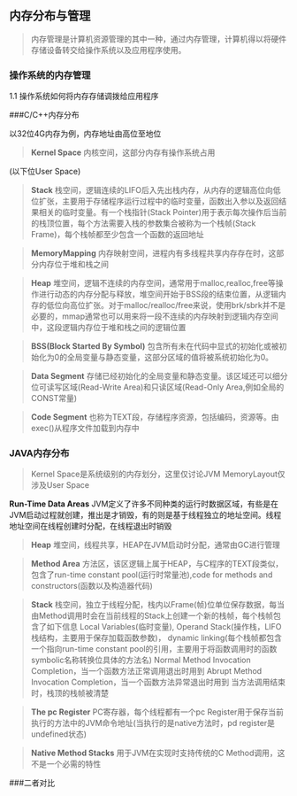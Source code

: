 ## 内存分布与管理 ##
>内存管理是计算机资源管理的其中一种，通过内存管理，计算机得以将硬件存储设备转交给操作系统以及应用程序使用。


### 操作系统的内存管理 ###


1.1 操作系统如何将内存存储调拨给应用程序

###C/C++内存分布

以32位4G内存为例，内存地址由高位至地位
>**Kernel Space**
内核空间，这部分内存有操作系统占用

(以下位User Space)
>**Stack**
栈空间，逻辑连续的LIFO后入先出栈内存，从内存的逻辑高位向低位扩张，主要用于存储程序运行过程中的临时变量，函数出入参以及返回结果相关的临时变量。有一个栈指针(Stack Pointer)用于表示每次操作后当前的栈顶位置，每个方法需要入栈的参数集合被称为一个栈帧(Stack Frame)，每个栈帧都至少包含一个函数的返回地址

>**MemoryMapping**
内存映射空间，进程内有多线程共享内存存在时，这部分内存位于堆和栈之间

>**Heap**
堆空间，逻辑不连续的内存空间，通常用于malloc,realloc,free等操作进行动态的内存分配与释放，堆空间开始于BSS段的结束位置，从逻辑内存的低位向高位扩张。对于malloc/realloc/free来说，使用brk/sbrk并不是必要的，mmap通常也可以用来将一段不连续的内存映射到逻辑内存空间中，这段逻辑内存位于堆和栈之间的逻辑位置

>**BSS(Block Started By Symbol)**
包含所有未在代码中显式的初始化或被初始化为0的全局变量与静态变量，这部分区域的值将被系统初始化为0。

>**Data Segment**
存储已经初始化的全局变量和静态变量。该区域还可以细分位可读写区域(Read-Write Area)和只读区域(Read-Only Area,例如全局的CONST常量)

>**Code Segment**
也称为TEXT段，存储程序资源，包括编码，资源等。由exec()从程序文件加载到内存中





### JAVA内存分布 ###
>Kernel Space是系统级别的内存划分，这里仅讨论JVM MemoryLayout仅涉及User Space

**Run-Time Data Areas** 
JVM定义了许多不同种类的运行时数据区域，有些是在JVM启动过程就创建，推出是才销毁，有的则是基于线程独立的地址空间。线程地址空间在线程创建时分配，在线程退出时销毁

>**Heap**
堆空间，线程共享，HEAP在JVM启动时分配，通常由GC进行管理

>**Method Area**
>方法区，该区逻辑上属于HEAP，与C程序的TEXT段类似，包含了run-time constant pool(运行时常量池),code for methods and constructors(函数以及构造器代码)

>**Stack**
栈空间，独立于线程分配，栈内以Frame(帧)位单位保存数据，每当由Method调用时会在当前线程的Stack上创建一个新的栈帧，每个栈帧包含了如下信息
Local Variables(临时变量),
Operand Stack(操作栈，LIFO栈结构，主要用于保存加载函数参数)，
dynamic linking(每个栈帧都包含一个指向run-time constant pool的引用，主要用于将函数调用时的函数symbolic名称转换位具体的方法名)
Normal Method Invocation Completion，当一个函数方法正常调用退出时用到
Abrupt Method Invocation Completion，当一个函数方法异常退出时用到
当方法调用结束时，栈顶的栈帧被清楚

>**The pc Register**
PC寄存器，每个线程都有一个pc Register用于保存当前执行的方法中的JVM命令地址(当执行的是native方法时，pd register是undefined状态)

>**Native Method Stacks**
用于JVM在实现时支持传统的C Method调用，这不是一个必需的特性







###二者对比



